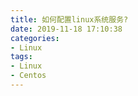 ```yaml
---
title: 如何配置linux系统服务?
date: 2019-11-18 17:10:38
categories: 
- Linux
tags: 
- Linux
- Centos
---
```

